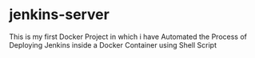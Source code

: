 # jenkins-server
This is my first Docker Project in which i have Automated the Process of Deploying Jenkins inside a Docker Container using Shell Script
